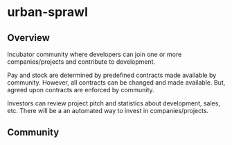 # urban-sprawl

## Overview
Incubator community where developers can join one or more companies/projects and contribute to development.

Pay and stock are determined by predefined contracts made available by community. However, all contracts can be changed and made available. But, agreed upon contracts are enforced by community.

Investors can review project pitch and statistics about development, sales, etc. There will be a an automated way to invest in companies/projects.

## Community
